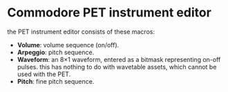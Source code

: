 # Commodore PET instrument editor

the PET instrument editor consists of these macros:

- **Volume**: volume sequence (on/off).
- **Arpeggio**: pitch sequence.
- **Waveform**: an 8×1 waveform, entered as a bitmask representing on-off pulses. this has nothing to do with wavetable assets, which cannot be used with the PET.
- **Pitch**: fine pitch sequence.
